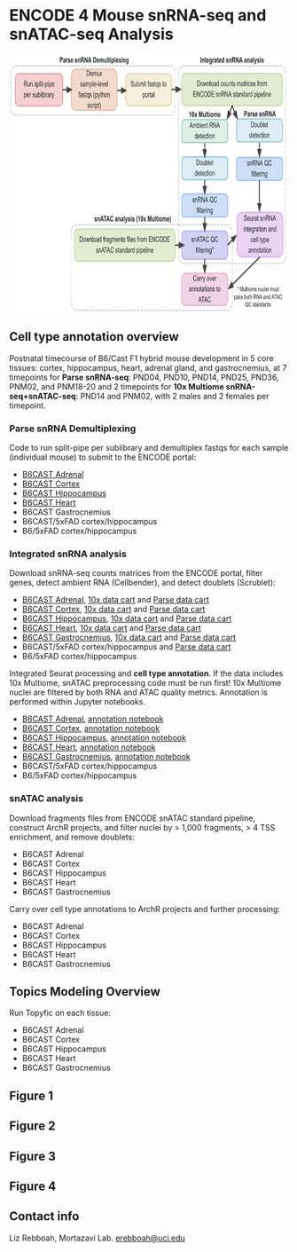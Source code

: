 # ENCODE 4 Mouse snRNA-seq and snATAC-seq Analysis

<img src="https://github.com/erebboah/enc4_mouse_paper/blob/main/enc4_mouse_sn_analysis.png" width="773" height="465">

## Cell type annotation overview
Postnatal timecourse of B6/Cast F1 hybrid mouse development in 5 core tissues: cortex, hippocampus, heart, adrenal gland, and gastrocnemius, at 7 timepoints for **Parse snRNA-seq**: PND04, PND10, PND14, PND25, PND36, PNM02, and PNM18-20 and 2 timepoints for **10x Multiome snRNA-seq+snATAC-seq**: PND14 and PNM02, with 2 males and 2 females per timepoint.

### Parse snRNA Demultiplexing
Code to run split-pipe per sublibrary and demultiplex fastqs for each sample (individual mouse) to submit to the ENCODE portal:
   - [B6CAST Adrenal](https://github.com/erebboah/enc4_mouse_paper/tree/main/snrna/adrenal/scripts/parse_demux)
   - [B6CAST Cortex](https://github.com/erebboah/enc4_mouse_paper/tree/main/snrna/cortex/scripts/parse_demux)
   - [B6CAST Hippocampus](https://github.com/erebboah/enc4_mouse_paper/tree/main/snrna/hippocampus/scripts/parse_demux)
   - [B6CAST Heart](https://github.com/erebboah/enc4_mouse_paper/tree/main/snrna/heart/scripts/parse_demux)
   - B6CAST Gastrocnemius
   - B6CAST/5xFAD cortex/hippocampus
   - B6/5xFAD cortex/hippocampus

### Integrated snRNA analysis
Download snRNA-seq counts matrices from the ENCODE portal, filter genes, detect ambient RNA (Cellbender), and detect doublets (Scrublet):
   - [B6CAST Adrenal](https://github.com/erebboah/enc4_mouse_paper/tree/main/snrna/adrenal/scripts/preprocessing), [10x data cart](https://www.encodeproject.org/carts/enc4_mouse_snrna_10x_adrenal/) and [Parse data cart](https://www.encodeproject.org/carts/enc4_mouse_snrna_parse_adrenal/)
   - [B6CAST Cortex](https://github.com/erebboah/enc4_mouse_paper/tree/main/snrna/cortex/scripts/preprocessing), [10x data cart](https://www.encodeproject.org/carts/enc4_mouse_snrna_10x_cortex/) and [Parse data cart](https://www.encodeproject.org/carts/enc4_mouse_snrna_parse_cortex/)
   - [B6CAST Hippocampus](https://github.com/erebboah/enc4_mouse_paper/tree/main/snrna/hippocampus/scripts/preprocessing), [10x data cart](https://www.encodeproject.org/carts/enc4_mouse_snrna_10x_hippocampus/) and [Parse data cart](https://www.encodeproject.org/carts/enc4_mouse_snrna_parse_hippocampus/)
   - [B6CAST Heart](https://github.com/erebboah/enc4_mouse_paper/tree/main/snrna/heart/scripts/preprocessing), [10x data cart](https://www.encodeproject.org/carts/enc4_mouse_snrna_10x_heart/) and [Parse data cart](https://www.encodeproject.org/carts/enc4_mouse_snrna_parse_heart/)
   - [B6CAST Gastrocnemius](https://github.com/erebboah/enc4_mouse_paper/tree/main/snrna/gastrocnemius/scripts/preprocessing), [10x data cart](https://www.encodeproject.org/carts/enc4_mouse_snrna_10x_gastrocnemius/) and [Parse data cart](https://www.encodeproject.org/carts/enc4_mouse_snrna_parse_gastrocnemius/)
   - B6CAST/5xFAD cortex/hippocampus and [Parse data cart](https://www.encodeproject.org/carts/enc4_mouse_snrna_parse_5xfad_ctx_hc/)
   - B6/5xFAD cortex/hippocampus

Integrated Seurat processing and **cell type annotation**. If the data includes 10x Multiome, snATAC preprocessing code must be run first! 10x Multiome nuclei are filtered by both RNA and ATAC quality metrics. Annotation is performed within Jupyter notebooks.
   - [B6CAST Adrenal](https://github.com/erebboah/enc4_mouse_paper/tree/main/snrna/adrenal/scripts/annotation), [annotation notebook](https://github.com/erebboah/enc4_mouse_paper/blob/main/snrna/adrenal/scripts/annotation/ADR_snRNA_annotation.ipynb)
   - [B6CAST Cortex](https://github.com/erebboah/enc4_mouse_paper/tree/main/snrna/cortex/scripts/annotation), [annotation notebook](https://github.com/erebboah/enc4_mouse_paper/blob/main/snrna/cortex/scripts/annotation/CX_snRNA_annotation.ipynb)
   - [B6CAST Hippocampus](https://github.com/erebboah/enc4_mouse_paper/tree/main/snrna/hippocampus/scripts/annotation), [annotation notebook](https://github.com/erebboah/enc4_mouse_paper/blob/main/snrna/hippocampus/scripts/annotation/HC_snRNA_annotation.ipynb)
   - [B6CAST Heart](https://github.com/erebboah/enc4_mouse_paper/tree/main/snrna/heart/scripts/annotation), [annotation notebook](https://github.com/erebboah/enc4_mouse_paper/blob/main/snrna/heart/scripts/annotation/HT_snRNA_annotation.ipynb)
   - [B6CAST Gastrocnemius](https://github.com/erebboah/enc4_mouse_paper/tree/main/snrna/gastrocnemius/scripts/annotation), [annotation notebook](https://github.com/erebboah/enc4_mouse_paper/blob/main/snrna/gastrocnemius/scripts/annotation/GC_snRNA_annotation.ipynb)
   - B6CAST/5xFAD cortex/hippocampus
   - B6/5xFAD cortex/hippocampus

### snATAC analysis
Download fragments files from ENCODE snATAC standard pipeline, construct ArchR projects, and filter nuclei by > 1,000 fragments, > 4 TSS enrichment, and remove doublets:
   - B6CAST Adrenal
   - B6CAST Cortex
   - B6CAST Hippocampus
   - B6CAST Heart
   - B6CAST Gastrocnemius

Carry over cell type annotations to ArchR projects and further processing:
   - B6CAST Adrenal
   - B6CAST Cortex
   - B6CAST Hippocampus
   - B6CAST Heart
   - B6CAST Gastrocnemius

## Topics Modeling Overview

Run Topyfic on each tissue:
   - B6CAST Adrenal
   - B6CAST Cortex
   - B6CAST Hippocampus
   - B6CAST Heart
   - B6CAST Gastrocnemius

## Figure 1
## Figure 2
## Figure 3
## Figure 4

## Contact info
Liz Rebboah, Mortazavi Lab. erebboah@uci.edu

